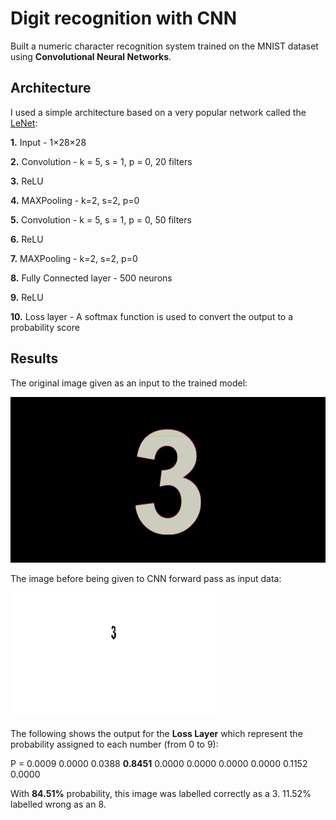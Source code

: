 # Digit recognition with CNN
Built a numeric character recognition system trained on the MNIST dataset using __Convolutional Neural Networks__.

## Architecture
I used a simple architecture based on a very popular network called the [LeNet](http://ieeexplore.ieee.org/abstract/document/726791/):

__1.__ Input - 1×28×28

__2.__ Convolution - k = 5, s = 1, p = 0, 20 filters

__3.__ ReLU

__4.__ MAXPooling - k=2, s=2, p=0

__5.__ Convolution - k = 5, s = 1, p = 0, 50 filters

__6.__ ReLU

__7.__ MAXPooling - k=2, s=2, p=0

__8.__ Fully Connected layer - 500 neurons

__9.__ ReLU

__10.__ Loss layer - A softmax function is used to convert the output to a probability score

## Results

The original image given as an input to the trained model:

<img src='results/Q3.3_image_1_original.jpg'>

The image before being given to CNN forward pass as input data:

<img src='results/Q3.3_image_1_input_data.jpg' height='200'>

The following shows the output for the __Loss Layer__ which represent the probability assigned to each number (from 0 to 9):

P = 0.0009 0.0000 0.0388 __0.8451__ 0.0000 0.0000 0.0000 0.0000 0.1152 0.0000

With __84.51%__ probability, this image was labelled correctly as a 3. 11.52% labelled wrong as an 8.
